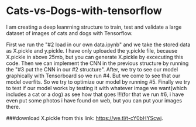 # Cats-vs-Dogs-with-tensorflow

I am creating a deep leanrning structure to train, test and validate a large dataset of images of cats and dogs with Tensorflow.

First we run the "#2 load in our own data.ipynb" and we take the stored data as X.pickle and y.pickle. I have only uploaded the y.pickle file, because X.pickle in above 25mb, but you can generate X.pickle by excecuting this code.
Then we can implement the CNN in the previous structure by running the "#3 put the CNN in our #2 structure".
After, we try to see our model graphically with Tensorboard so we run #4. But we come to see that our model overfits.
So we try to optimize our model by running #5. 
Finally we try to test if our model works by testing it with whatever image we want(which includes a cat or a dog) as see how that goes !!!(for that we run #6, i have even put some photos i have found on web, but you can put your images there.

###download X.pickle from this link: https://we.tl/t-cY0bHYScwj.
